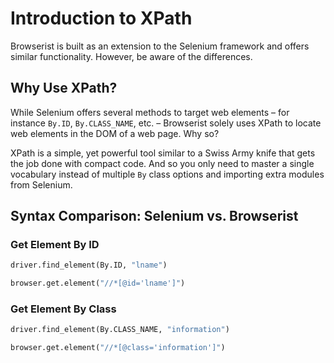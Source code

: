 # Introduction to XPath
Browserist is built as an extension to the Selenium framework and offers similar functionality. However, be aware of the differences.

## Why Use XPath?
While Selenium offers several methods to target web elements – for instance `By.ID`, `By.CLASS_NAME`, etc. – Browserist solely uses XPath to locate web elements in the DOM of a web page. Why so?

XPath is a simple, yet powerful tool similar to a Swiss Army knife that gets the job done with compact code. And so you only need to master a single vocabulary instead of multiple `By` class options and importing extra modules from Selenium.

## Syntax Comparison: Selenium vs. Browserist
### Get Element By ID
```python title="Selenium"
driver.find_element(By.ID, "lname")
```

```python title="Browserist with XPath"
browser.get.element("//*[@id='lname']")
```

### Get Element By Class
```python title="Selenium"
driver.find_element(By.CLASS_NAME, "information")
```

```python title="Browserist with XPath"
browser.get.element("//*[@class='information']")
```
